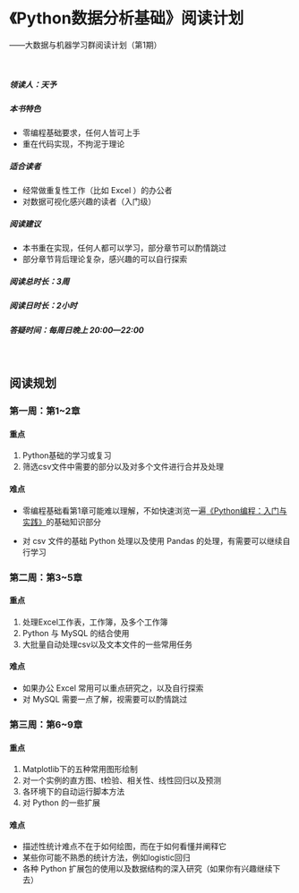 # 《Python数据分析基础》阅读计划

——大数据与机器学习群阅读计划（第1期）

<br>

##### 领读人：天予

##### 本书特色

- 零编程基础要求，任何人皆可上手
- 重在代码实现，不拘泥于理论

##### 适合读者

- 经常做重复性工作（比如 Excel ）的办公者
- 对数据可视化感兴趣的读者（入门级）

##### 阅读建议

- 本书重在实现，任何人都可以学习，部分章节可以酌情跳过
- 部分章节背后理论复杂，感兴趣的可以自行探索

##### 阅读总时长：3周

##### 阅读日时长：2小时

##### 答疑时间：每周日晚上 20:00—22:00

<br>


## 阅读规划

<div style="margin-top:15px"></div>

### 第一周：第1~2章

<div style="margin-top:10px"></div>

#### 重点

1. Python基础的学习或复习
2. 筛选csv文件中需要的部分以及对多个文件进行合并及处理

#### 难点

- 零编程基础看第1章可能难以理解，不如快速浏览一遍<a href="http://www.ituring.com.cn/book/1861">《Python编程：入门与实践》</a>的基础知识部分

- 对 csv 文件的基础 Python 处理以及使用 Pandas 的处理，有需要可以继续自行学习

### 第二周：第3~5章

<div style="margin-top:10px"></div>

#### 重点

1. 处理Excel工作表，工作簿，及多个工作簿
2. Python 与 MySQL 的结合使用
3. 大批量自动处理csv以及文本文件的一些常用任务

#### 难点

- 如果办公 Excel 常用可以重点研究之，以及自行探索
- 对 MySQL 需要一点了解，视需要可以酌情跳过

### 第三周：第6~9章

<div style="margin-top:10px"></div>

#### 重点

1. Matplotlib下的五种常用图形绘制
2. 对一个实例的直方图、t检验、相关性、线性回归以及预测
3. 各环境下的自动运行脚本方法
4. 对 Python 的一些扩展

#### 难点

- 描述性统计难点不在于如何绘图，而在于如何看懂并阐释它
- 某些你可能不熟悉的统计方法，例如logistic回归
- 各种 Python 扩展包的使用以及数据结构的深入研究（如果你有兴趣继续下去）


